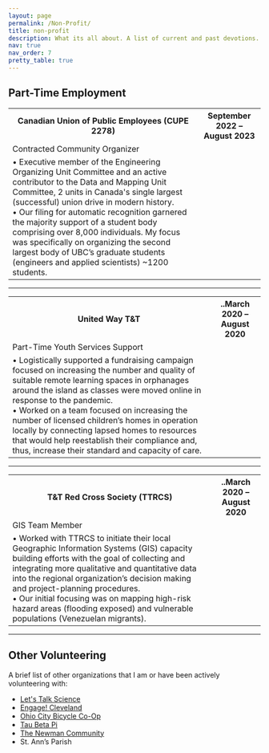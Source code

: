 ```yaml
---
layout: page
permalink: /Non-Profit/
title: non-profit
description: What its all about. A list of current and past devotions. 
nav: true
nav_order: 7
pretty_table: true
---
```


## Part-Time Employment 
<table class="table table-dark">
<tr>
    <th> Canadian Union of Public Employees (CUPE 2278) </th>
    <th>September 2022 – August 2023</th>
</tr>
<tr>
    <td> Contracted Community Organizer </td>
    <td>  </td>
</tr>
<tr>
    <td> 
    • Executive member of the Engineering Organizing Unit Committee and an active contributor to the Data and Mapping Unit Committee, 2 units in Canada's single largest (successful) union drive in modern history. <br>
    • Our filing for automatic recognition garnered the majority support of a student body comprising over 8,000 individuals. My focus was specifically on organizing the second largest body of UBC’s graduate students (engineers and applied scientists) ~1200 students. <br>
    </td>
    <td>  </td>
</tr>
</table> 

---

<table class="table table-dark table-bordered">
<tr>
    <th> United Way T&T	 </th>
    <th>..March 2020 – August 2020 </th>
</tr>
<tr>
    <td> Part-Time Youth Services Support </td>
    <td>  </td>
</tr>
<tr>
    <td> 
    • Logistically supported a fundraising campaign focused on increasing the number and quality of suitable remote learning spaces in orphanages around the island as classes were moved online in response to the pandemic.  <br>
    • Worked on a team focused on increasing the number of licensed children’s homes in operation locally by connecting lapsed homes to resources that would help reestablish their compliance and, thus, increase their standard and capacity of care.  <br>
    </td>
    <td>  </td>
</tr>
</table> 

---

<table class="table table-dark table-bordered">
<tr>
    <th> T&T Red Cross Society (TTRCS) </th>
    <th>..March 2020 – August 2020 </th>
</tr>
<tr>
    <td> GIS Team Member </td>
    <td>  </td>
</tr>
<tr>
    <td> 
    • Worked with TTRCS to initiate their local Geographic Information Systems (GIS) capacity building efforts with the goal of collecting and integrating more qualitative and quantitative data into the regional organization’s decision making and project-planning procedures. <br>
    • Our initial focusing was on mapping high-risk hazard areas (flooding exposed) and vulnerable populations (Venezuelan migrants). <br>
    </td>
    <td>  </td>
</tr>
</table> 

---

## Other Volunteering

A brief list of other organizations that I am or have been actively volunteering with:

<ul>
    <li> <a href='https://letstalkscience.ca/outreach/UBC'> Let's Talk Science </a></li>
    <li> <a href='https://engagecleveland.org/'> Engage! Cleveland</a></li>
    <li> <a href='https://ohiocitycycles.org/'> Ohio City Bicycle Co-Op </a> </li>
    <li> <a href='https://www.tbp.org/About.cfm'> Tau Beta Pi </a> </li>
    <li> <a href='https://catholichokie.org/'> The Newman Community </a> </li>
    <li> St. Ann’s Parish  </li>
</ul>
